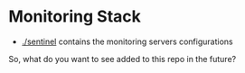 # Monitoring Stack

- [./sentinel](./sentinel/) contains the monitoring servers configurations

So, what do you want to see added to this repo in the future?

